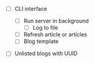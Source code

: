 - [ ] CLI interface
  - [ ] Run server in background
    - [ ] Log to file
  - [ ] Refresh article or articles
  - [ ] Blog template

- [ ] Unlisted blogs with UUID

